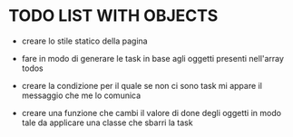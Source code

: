 # TODO LIST WITH OBJECTS

- creare lo stile statico della pagina

- fare in modo di generare le task in base agli oggetti presenti nell'array todos

- creare la condizione per il quale se non ci sono task mi appare il messaggio che me lo comunica

- creare una funzione che cambi il valore di done degli oggetti in modo tale da applicare una classe che sbarri la task
